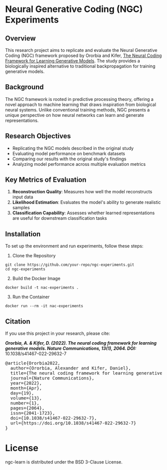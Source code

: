 # Neural Generative Coding (NGC) Experiments

## Overview

This research project aims to replicate and evaluate the Neural Generative Coding (NGC) framework proposed by Ororbia and Kifer, [The Neural Coding Framework for Learning Generative Models](https://arxiv.org/abs/2012.03405). The study provides a biologically inspired alternative to traditional backpropagation for training generative models.

## Background 

The NGC framework is rooted in predictive processing theory, offering a novel approach to machine learning that draws inspiration from biological neural systems. Unlike conventional training methods, NGC presents a unique perspective on how neural networks can learn and generate representations.

## Research Objectives 
- Replicating the NGC models described in the original study
- Evaluating model performance on benchmark datasets
- Comparing our results with the original study's findings
- Analyzing model performance across multiple evaluation metrics

## Key Metrics of Evaluation
1. **Reconstruction Quality**: Measures how well the model reconstructs input data
2. **Likelihood Estimation**: Evaluates the model's ability to generate realistic samples
3. **Classification Capability**: Assesses whether learned representations are useful for downstream classification tasks

## Installation
To set up the environment and run experiments, follow these steps:
1. Clone the Repository
```
git clone https://github.com/your-repo/ngc-experiments.git
cd ngc-experiments
```
2. Build the Docker Image
```
docker build -t nac-experiments .
```
3. Run the Container
```
docker run --rm -it nac-experiments
```
## Citation
If you use this project in your research, please cite:

_**Ororbia, A. & Kifer, D. (2022). The neural coding framework for learning generative models.
Nature Communications, 13(1), 2064. DOI:**_ 10.1038/s41467-022-29632-7
<pre>
@article{Ororbia2022,
  author={Ororbia, Alexander and Kifer, Daniel},
  title={The neural coding framework for learning generative models},
  journal={Nature Communications},
  year={2022},
  month={Apr},
  day={19},
  volume={13},
  number={1},
  pages={2064},
  issn={2041-1723},
  doi={10.1038/s41467-022-29632-7},
  url={https://doi.org/10.1038/s41467-022-29632-7}
}
</pre>

# License
ngc-learn is distributed under the BSD 3-Clause License.
